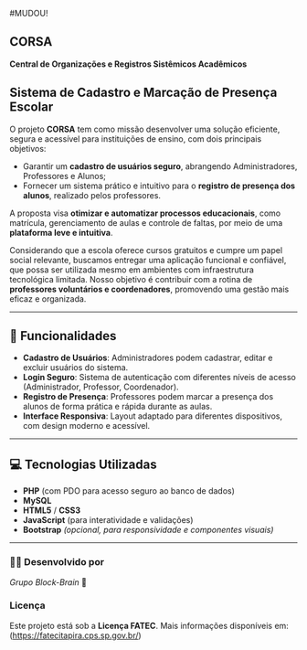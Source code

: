 #MUDOU!


## CORSA
**Central de Organizações e Registros Sistêmicos Acadêmicos**

## Sistema de Cadastro e Marcação de Presença Escolar

O projeto **CORSA** tem como missão desenvolver uma solução eficiente, segura e acessível para instituições de ensino, com dois principais objetivos:

- Garantir um **cadastro de usuários seguro**, abrangendo Administradores, Professores e Alunos;
- Fornecer um sistema prático e intuitivo para o **registro de presença dos alunos**, realizado pelos professores.

A proposta visa **otimizar e automatizar processos educacionais**, como matrícula, gerenciamento de aulas e controle de faltas, por meio de uma **plataforma leve e intuitiva**. 

Considerando que a escola oferece cursos gratuitos e cumpre um papel social relevante, buscamos entregar uma aplicação funcional e confiável, que possa ser utilizada mesmo em ambientes com infraestrutura tecnológica limitada. Nosso objetivo é contribuir com a rotina de **professores voluntários e coordenadores**, promovendo uma gestão mais eficaz e organizada.

---

## :rocket: Funcionalidades

- **Cadastro de Usuários**: Administradores podem cadastrar, editar e excluir usuários do sistema.
- **Login Seguro**: Sistema de autenticação com diferentes níveis de acesso (Administrador, Professor, Coordenador).
- **Registro de Presença**: Professores podem marcar a presença dos alunos de forma prática e rápida durante as aulas.
- **Interface Responsiva**: Layout adaptado para diferentes dispositivos, com design moderno e acessível.

---

## :computer: Tecnologias Utilizadas

- **PHP** (com PDO para acesso seguro ao banco de dados)
- **MySQL**
- **HTML5** / **CSS3**
- **JavaScript** (para interatividade e validações)
- **Bootstrap** *(opcional, para responsividade e componentes visuais)*

---

### :technologist: Desenvolvido por

*Grupo Block-Brain* 🧠
### Licença

Este projeto está sob a **Licença FATEC**. Mais informações disponíveis em: (https://fatecitapira.cps.sp.gov.br/)
